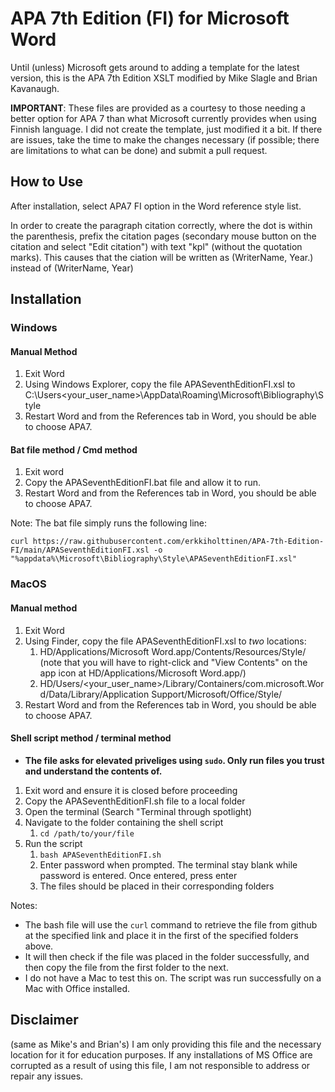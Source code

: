 # APA 7th Edition (FI) for Microsoft Word

Until (unless) Microsoft gets around to adding a template for the latest version, this is the APA 7th Edition XSLT modified by Mike Slagle and Brian Kavanaugh. 

**IMPORTANT**: These files are provided as a courtesy to those needing a better option for APA 7 than what Microsoft currently provides when using Finnish language. I did not create the template, just modified it a bit. If there are issues, take the time to make the changes necessary (if possible; there are limitations to what can be done) and submit a pull request.

## How to Use

After installation, select APA7 FI option in the Word reference style list.

In order to create the paragraph citation correctly, where the dot is within the parenthesis, prefix the citation pages (secondary mouse button on the citation and select "Edit citation") with text "kpl" (without the quotation marks). This causes that the ciation will be written as (WriterName, Year.) instead of (WriterName, Year)

## Installation

### Windows

#### Manual Method
1. Exit Word
2. Using Windows Explorer, copy the file APASeventhEditionFI.xsl to C:\Users\<your_user_name>\AppData\Roaming\Microsoft\Bibliography\Style 
3. Restart Word and from the References tab in Word, you should be able to choose APA7. 

#### Bat file method / Cmd method
1. Exit word
2. Copy the APASeventhEditionFI.bat file and allow it to run.
3. Restart Word and from the References tab in Word, you should be able to choose APA7. 

Note: The bat file simply runs the following line:
```
curl https://raw.githubusercontent.com/erkkiholttinen/APA-7th-Edition-FI/main/APASeventhEditionFI.xsl -o "%appdata%\Microsoft\Bibliography\Style\APASeventhEditionFI.xsl"
```



### MacOS

#### Manual method
1. Exit Word
2. Using Finder, copy the file APASeventhEditionFI.xsl to *two* locations:
    1. HD/Applications/Microsoft Word.app/Contents/Resources/Style/ (note that you will have to right-click and "View Contents" on the app icon at HD/Applications/Microsoft Word.app/)
    2. HD/Users/\<your_user_name>/Library/Containers/com.microsoft.Word/Data/Library/Application Support/Microsoft/Office/Style/
2. Restart Word and from the References tab in Word, you should be able to choose APA7. 

#### Shell script method / terminal method
* __The file asks for elevated priveliges using `sudo`. Only run files you trust and understand the contents of.__
1. Exit word and ensure it is closed before proceeding
2. Copy the APASeventhEditionFI.sh file to a local folder
3. Open the terminal (Search "Terminal through spotlight)
4. Navigate to the folder containing the shell script
    1. `cd /path/to/your/file`
5. Run the script
    1. `bash APASeventhEditionFI.sh`
    2. Enter password when prompted. The terminal stay blank while password is entered. Once entered, press enter
    3. The files should be placed in their corresponding folders

Notes:  
* The bash file will use the `curl` command to retrieve the file from github at the specified link and place it in the first of the specified folders above.
* It will then check if the file was placed in the folder successfully, and then copy the file from the first folder to the next.
* I do not have a Mac to test this on. The script was run successfully on a Mac with Office installed.


## Disclaimer

(same as Mike's and Brian's) I am only providing this file and the necessary location for it for education purposes. If any installations of MS Office are corrupted as a result of using this file, I am not responsible to address or repair any issues. 

